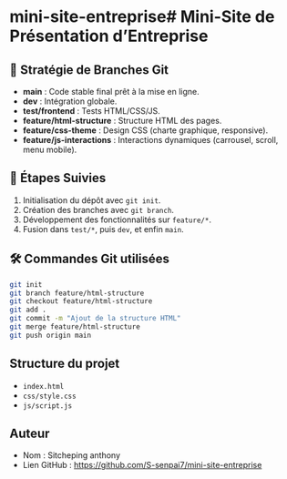# mini-site-entreprise# Mini-Site de Présentation d’Entreprise

## 🔄 Stratégie de Branches Git

- **main** : Code stable final prêt à la mise en ligne.
- **dev** : Intégration globale.
- **test/frontend** : Tests HTML/CSS/JS.
- **feature/html-structure** : Structure HTML des pages.
- **feature/css-theme** : Design CSS (charte graphique, responsive).
- **feature/js-interactions** : Interactions dynamiques (carrousel, scroll, menu mobile).

## 🔧 Étapes Suivies

1. Initialisation du dépôt avec `git init`.
2. Création des branches avec `git branch`.
3. Développement des fonctionnalités sur `feature/*`.
4. Fusion dans `test/*`, puis `dev`, et enfin `main`.

## 🛠️ Commandes Git utilisées

```bash
git init
git branch feature/html-structure
git checkout feature/html-structure
git add .
git commit -m "Ajout de la structure HTML"
git merge feature/html-structure
git push origin main
```

## Structure du projet

- `index.html`
- `css/style.css`
- `js/script.js`

##  Auteur

- Nom : Sitcheping anthony
- Lien GitHub : https://github.com/S-senpai7/mini-site-entreprise
